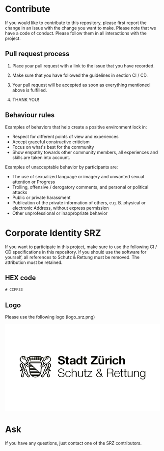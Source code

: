 # Contribute

If you would like to contribute to this repository, please first report the change in an issue with the change you want to make.
Please note that we have a code of conduct. Please follow them in all interactions with the project.

## Pull request process

1. Place your pull request with a link to the issue that you have recorded.

2. Make sure that you have followed the guidelines in section CI / CD.

3. Your pull request will be accepted as soon as everything mentioned above is fulfilled.

4. THANK YOU!

## Behaviour rules

Examples of behaviors that help create a positive environment
lock in:

* Respect for different points of view and experiences
* Accept graceful constructive criticism
* Focus on what's best for the community
* Show empathy towards other community members, all experiences and skills are taken into account.

Examples of unacceptable behavior by participants are:

* The use of sexualized language or imagery and unwanted sexual attention or
Progress
* Trolling, offensive / derogatory comments, and personal or political attacks
* Public or private harassment
* Publication of the private information of others, e.g. B. physical or electronic
  Address, without express permission
* Other unprofessional or inappropriate behavior

# Corporate Identity SRZ

If you want to participate in this project, make sure to use the following CI / CD specifications in this repository. If you should use the software for yourself, all references to Schutz & Rettung must be removed. The attribution must be retained.

## HEX code

``` css
# CCFF33
```

## Logo

Please use the following logo (logo_srz.png)

![Logo SRZ](logo_srz.png)

# Ask

If you have any questions, just contact one of the SRZ contributors.